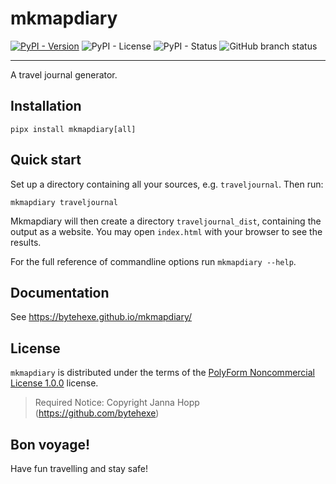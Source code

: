 # mkmapdiary

[![PyPI - Version](https://img.shields.io/pypi/v/mkmapdiary.svg)](https://pypi.org/project/mkmapdiary)
![PyPI - License](https://img.shields.io/pypi/l/mkmapdiary)
![PyPI - Status](https://img.shields.io/pypi/status/mkmapdiary)
![GitHub branch status](https://img.shields.io/github/checks-status/bytehexe/mkmapdiary/main)

-----

A travel journal generator.

## Installation

```console
pipx install mkmapdiary[all]
```

## Quick start

Set up a directory containing all your sources, e.g. `traveljournal`. Then run:

```
mkmapdiary traveljournal
```

Mkmapdiary will then create a directory `traveljournal_dist`, containing the output as a website.
You may open `index.html` with your browser to see the results.

For the full reference of commandline options run `mkmapdiary --help`.

## Documentation

See https://bytehexe.github.io/mkmapdiary/

## License

`mkmapdiary` is distributed under the terms of the [PolyForm Noncommercial License 1.0.0](https://polyformproject.org/licenses/noncommercial/1.0.0/) license.

> Required Notice: Copyright Janna Hopp (https://github.com/bytehexe)

## Bon voyage!

Have fun travelling and stay safe!